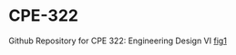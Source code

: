 # CPE-322

Github Repository for CPE 322: Engineering Design VI
[fig1](https://sit.instructure.com/courses/64902/files/10881934/preview)
